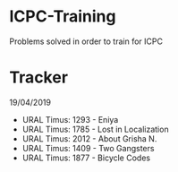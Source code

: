 # ICPC-Training
Problems solved in order to train for ICPC

# Tracker

19/04/2019
  - URAL Timus: 1293 - Eniya 
  - URAL Timus: 1785 - Lost in Localization 
  - URAL Timus: 2012 - About Grisha N. 
  - URAL Timus: 1409 - Two Gangsters 
  - URAL Timus: 1877 - Bicycle Codes 
